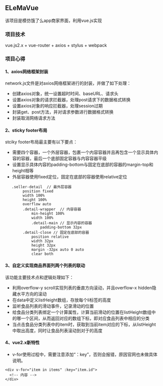 ## ELeMaVue
该项目是模仿饿了么app商家界面，利用vue.js实现

### 项目技术
vue.js2.x + vue-router + axios + stylus  + webpack

### 项目心得
#### 1、axios网络框架封装
network.js文件是对axios网络框架进行的封装，并做了如下处理：

+ 创建axios对象，统一设置超时时间、baseURL、请求头
+ 设置axios对象的请求拦截器，处理post请求下的数据格式转换
+ 设置axios对象的响应拦截器，处理session过期
+ 封装get、post方法，并对请求参数进行数据格式转换
+ 封装取消网络请求方法

#### 2、sticky footer布局
stciky footer布局最主要有以下要点：

+ 需要四个容器，一个外层容器，包裹一个内容容器并且再包含一个显示具体内容的容器，最后一个底部固定容器与内容容器平级
+ 设置显示具体内容的padding-bottom与固定在底部的容器的margin-top和height相等
+ 外层容器使用fixed定位，固定在底部的容器使用relative定位


```
   .seller-detail  // 最外层容器
        position fixed
        width 100%
        height 100%
        overflow auto
        .detail-wrapper  // 内容容器
            min-height 100%
            width 100%
            .detail-main // 显示内容的容器
                padding-bottom 32px
        .detail-close // 固定在底部的容器
            position relative
            width 32px
            height 32px
            margin -32px auto 0 auto
            clear both 
```


#### 3、自定义实现商品界面列两个列表的联动
该功能主要技术点和逻辑处理如下：

+ 利用overflow-y scroll实现列表的垂直方向滚动，并且overflow-x hidden隐藏水平方向的滚动
+ 在data中定义listHeight数组，存放每个li标签的高度
+ 监听食品列表的滑动事件，记录滑动的位置
+ 给食品分类列表绑定一个计算属性，计算当前滑动的位置在listHeight数组中的哪一个区间，从而返回对应的数组下标，即对应食品列表中相应的分类
+ 当点击食品分类列表中的item时，获取到当前item对应的下标，从listHeight中取出高度，同时让食品列表滚动到对于的高度

#### 4、vue2.x新特性
+ v-for使用过程中，需要注意添加“：key”，否则会报错，原因官网也未做具体说明。

```
<div v-for="item in items" :key="item.id">
  <!-- 内容 -->
</div> 
```
